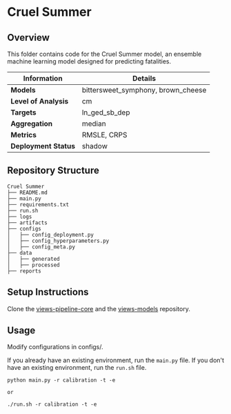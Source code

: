 # Cruel Summer 
## Overview

This folder contains code for the Cruel Summer model, an ensemble machine learning model designed for predicting fatalities. 


| Information         | Details                        |
|---------------------|--------------------------------|
| **Models** | bittersweet_symphony, brown_cheese                  |
| **Level of Analysis** | cm            |
| **Targets**         | ln_ged_sb_dep |
| **Aggregation**       |  median   |
| **Metrics**       |  RMSLE, CRPS    |
| **Deployment Status**       |  shadow    |

## Repository Structure

```
Cruel Summer
├── README.md
├── main.py
├── requirements.txt
├── run.sh
├── logs
├── artifacts
├── configs
│   ├── config_deployment.py
│   ├── config_hyperparameters.py
│   ├── config_meta.py
├── data
│   ├── generated
│   ├── processed
├── reports
```

## Setup Instructions

Clone the [views-pipeline-core](https://github.com/views-platform/views-pipeline-core) and the [views-models](https://github.com/views-platform/views-models) repository.


## Usage
Modify configurations in configs/.

If you already have an existing environment, run the `main.py` file. If you don't have an existing environment, run the `run.sh` file. 

```
python main.py -r calibration -t -e

or

./run.sh -r calibration -t -e
```


